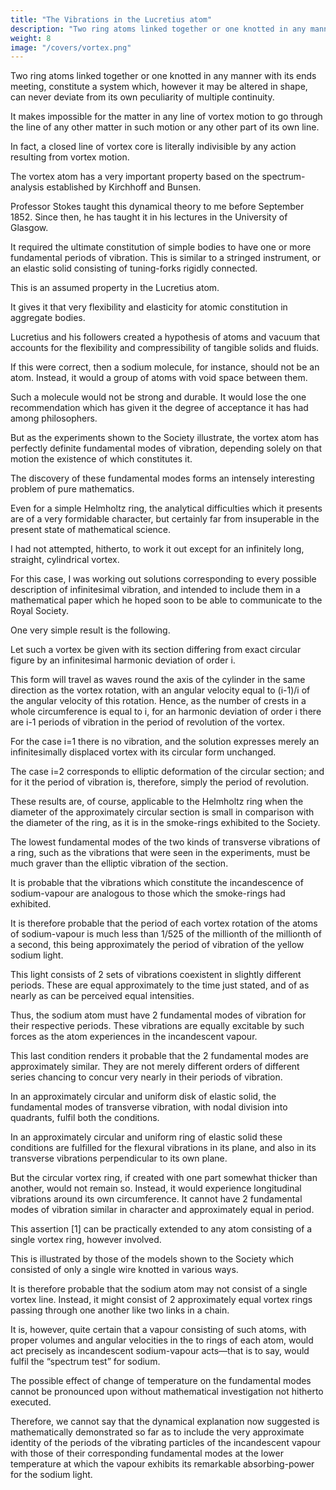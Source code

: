 ```yaml
---
title: "The Vibrations in the Lucretius atom" 
description: "Two ring atoms linked together or one knotted in any manner with its ends meeting, constitute a system"
weight: 8
image: "/covers/vortex.png"
---
```



Two ring atoms linked together or one knotted in any manner with its ends meeting, constitute a system which, however it may be altered in shape, can never deviate from its own peculiarity of multiple continuity.

It makes impossible for the matter in any line of vortex motion to go through the line of any other matter in such motion or any other part of its own line. 

In fact, a closed line of vortex core is literally indivisible by any action resulting from vortex motion.

The vortex atom has a very important property based on the spectrum-analysis established by Kirchhoff and Bunsen.

<!-- , with reference to the now celebrated  practically established by the discoveries and labours of .  -->

Professor Stokes taught this dynamical theory to me before September 1852. Since then, he has taught it in his lectures in the University of Glasgow.

It required the ultimate constitution of simple bodies to have one or more fundamental periods of vibration. This is similar to a stringed instrument, or an elastic solid consisting of tuning-forks rigidly connected. 

This is an assumed property in the Lucretius atom. 

It gives it that very flexibility and elasticity for atomic constitution in aggregate bodies.

<!-- , the  was originally assumed.  -->

Lucretius and his followers created a hypothesis of atoms and vacuum that accounts for the flexibility and compressibility of tangible solids and fluids. 

If this were correct, then a sodium molecule, for instance, should not be an atom. Instead, it would a group of atoms with void space between them. 

Such a molecule would not be strong and durable. It would lose the one recommendation which has given it the degree of acceptance it has had among philosophers.

But as the experiments shown to the Society illustrate, the vortex atom has perfectly definite fundamental modes of vibration, depending solely on that motion the existence of which constitutes it. 

The discovery of these fundamental modes forms an intensely interesting problem of pure mathematics. 

Even for a simple Helmholtz ring, the analytical difficulties which it presents are of a very formidable character, but certainly far from insuperable in the present state of mathematical science. 

I had not attempted, hitherto, to work it out except for an infinitely long, straight, cylindrical vortex. 

For this case, I was working out solutions corresponding to every possible description of infinitesimal vibration, and intended to include them in a mathematical paper which he hoped soon to be able to communicate to the Royal Society. 

One very simple result is the following. 

Let such a vortex be given with its section differing from exact circular figure by an infinitesimal harmonic deviation of order i. 

This form will travel as waves round the axis of the cylinder in the same direction as the vortex rotation, with an angular velocity equal to (i-1)/i of the angular velocity of this rotation. Hence, as the number of crests in a whole circumference is equal to i, for an harmonic deviation of order i there are i-1 periods of vibration in the period of revolution of the vortex. 

For the case i=1 there is no vibration, and the solution expresses merely an infinitesimally displaced vortex with its circular form unchanged. 

The case i=2 corresponds to elliptic deformation of the circular section; and for it the period of vibration is, therefore, simply the period of revolution. 

These results are, of course, applicable to the Helmholtz ring when the diameter of the approximately circular section is small in comparison with the diameter of the ring, as it is in the smoke-rings exhibited to the Society. 

The lowest fundamental modes of the two kinds of transverse vibrations of a ring, such as the vibrations that were seen in the experiments, must be much graver than the elliptic vibration of the section. 

It is probable that the vibrations which constitute the incandescence of sodium-vapour are analogous to those which the smoke-rings had exhibited. 

It is therefore probable that the period of each vortex rotation of the atoms of sodium-vapour is much less than 1/525 of the millionth of the millionth of a second, this being approximately the period of vibration of the yellow sodium light.

This light consists of 2 sets of vibrations coexistent in slightly different periods. These are equal approximately to the time just stated, and of as nearly as can be perceived equal intensities.

Thus, the sodium atom must have 2 fundamental modes of vibration for their respective periods. These vibrations are equally excitable by such forces as the atom experiences in the incandescent vapour. 

This last condition renders it probable that the 2 fundamental modes are approximately similar. They are not merely different orders of different series chancing to concur very nearly in their periods of vibration. 

In an approximately circular and uniform disk of elastic solid, the fundamental modes of transverse vibration, with nodal division into quadrants, fulfil both the conditions. 

In an approximately circular and uniform ring of elastic solid these conditions are fulfilled for the flexural vibrations in its plane, and also in its transverse vibrations perpendicular to its own plane. 

But the circular vortex ring, if created with one part somewhat thicker than another, would not remain so. Instead, it would experience longitudinal vibrations around its own circumference. It cannot have 2 fundamental modes of vibration similar in character and approximately equal in period.

This assertion [1] can be practically extended to any atom consisting of a single vortex ring, however involved. 

This is illustrated by those of the models shown to the Society which consisted of only a single wire knotted in various ways.

It is therefore probable that the sodium atom may not consist of a single vortex line. Instead, it might consist of 2 approximately equal vortex rings passing through one another like two links in a chain. 

It is, however, quite certain that a vapour consisting of such atoms, with proper volumes and angular velocities in the to rings of each atom, would act precisely as incandescent sodium-vapour acts—that is to say, would fulfil the “spectrum test” for sodium.

The possible effect of change of temperature on the fundamental modes cannot be pronounced upon without mathematical investigation not hitherto executed.

Therefore, we cannot say that the dynamical explanation now suggested is mathematically demonstrated so far as to include the very approximate identity of the periods of the vibrating particles of the incandescent vapour with those of their corresponding fundamental modes at the lower temperature at which the vapour exhibits its remarkable absorbing-power for the sodium light.

<!-- Cross section illustration of vortex around a ring -->
